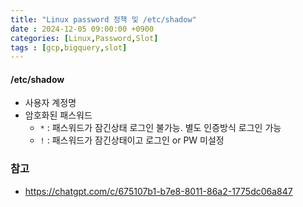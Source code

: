 ```yaml
---
title: "Linux password 정책 및 /etc/shadow"
date : 2024-12-05 09:00:00 +0900
categories: [Linux,Password,Slot]
tags : [gcp,bigquery,slot]
---
```



#### **/etc/shadow**

- 사용자 계정명
- 암호화된 패스워드
  - `*` : 패스워드가 잠긴상태 로그인 불가능. 별도 인증방식 로그인 가능
  - `!` : 패스워드가 잠긴상태이고 로그인 or PW 미설정

### **참고**

- <https://chatgpt.com/c/675107b1-b7e8-8011-86a2-1775dc06a847>
